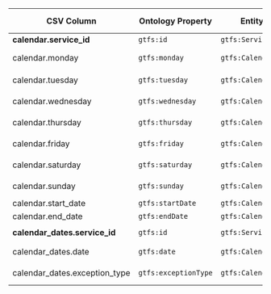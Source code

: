 | CSV Column           | Ontology Property | Entity Class | Rel. Entity Class | Subject Generation    | Join Condition | Datatype | Function Name | Function Output |
| --- | --- | --- | --- | --- | --- | --- | --- | --- |
| **calendar.service\_id** | `gtfs:id` | `gtfs:Service` | — | `gen_service_uri(service_id)` | — (primary key) | `xsd:string` | `gen_service_uri` | `http://transport.linkeddata.es/resource/service/{service_id}` |
| calendar.monday | `gtfs:monday` | `gtfs:CalendarRule` | `skos:Concept` (day) | `gen_calendarRule_uri(service_id)` | by `service_id` | URI (`skos:Concept`) | `map_availability` | `<…/kos/day/available>` \ `<…/kos/day/not-available>` |
| calendar.tuesday | `gtfs:tuesday` | `gtfs:CalendarRule` | `skos:Concept` (day) | `gen_calendarRule_uri(service_id)` | by `service_id` | URI | `map_availability` | same as above |
| calendar.wednesday | `gtfs:wednesday` | `gtfs:CalendarRule` | `skos:Concept` (day) | `gen_calendarRule_uri(service_id)` | by `service_id` | URI | `map_availability` | same as above |
| calendar.thursday | `gtfs:thursday` | `gtfs:CalendarRule` | `skos:Concept` (day) | `gen_calendarRule_uri(service_id)` | by `service_id` | URI | `map_availability` | same as above |
| calendar.friday | `gtfs:friday` | `gtfs:CalendarRule` | `skos:Concept` (day) | `gen_calendarRule_uri(service_id)` | by `service_id` | URI | `map_availability` | same as above |
| calendar.saturday | `gtfs:saturday` | `gtfs:CalendarRule` | `skos:Concept` (day) | `gen_calendarRule_uri(service_id)` | by `service_id` | URI | `map_availability` | same as above |
| calendar.sunday | `gtfs:sunday` | `gtfs:CalendarRule` | `skos:Concept` (day) | `gen_calendarRule_uri(service_id)` | by `service_id` | URI | `map_availability` | same as above |
| calendar.start\_date | `gtfs:startDate` | `gtfs:CalendarRule` | — | `gen_calendarRule_uri(service_id)` | by `service_id` | `xsd:date` | — | literal `YYYY-MM-DD` |
| calendar.end\_date | `gtfs:endDate` | `gtfs:CalendarRule` | — | `gen_calendarRule_uri(service_id)` | by `service_id` | `xsd:date` | — | literal `YYYY-MM-DD` |
| **calendar\_dates.service\_id** | `gtfs:id` | `gtfs:Service` | — | `gen_service_uri(service_id)` | `calendar_dates.service_id = calendar.service_id` | `xsd:string` | `gen_service_uri` | `http://transport.linkeddata.es/resource/service/{service_id}` |
| calendar\_dates.date | `gtfs:date` | `gtfs:CalendarDateRule` | — | `gen_calendarDateRule_uri(service_id, date)` | by `service_id` + `date` | `xsd:date` | — | literal `YYYY-MM-DD` |
| calendar\_dates.exception\_type | `gtfs:exceptionType` | `gtfs:CalendarDateRule` | `skos:Concept` (exception) | `gen_calendarDateRule_uri(service_id, date)` | by `service_id` + `date` | URI (`skos:Concept`) | `map_exception_type` | `<…/kos/exception-type/added>` \ `<…/kos/exception-type/removed>` |
